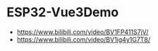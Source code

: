 # ESP32-Vue3Demo

- https://www.bilibili.com/video/BV1FP411S7jV/
- https://www.bilibili.com/video/BV1ig4y1G7T8/
